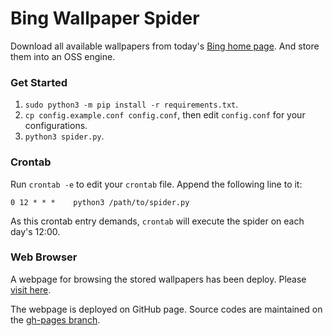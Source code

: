 # Bing Wallpaper Spider

Download all available wallpapers from today's [Bing home page](https://cn.bing.com/?ensearch=1&FORM=BEHPTB). And store them into an OSS engine.

### Get Started

1. `sudo python3 -m pip install -r requirements.txt`.
2. `cp config.example.conf config.conf`, then edit `config.conf` for your configurations.
3. `python3 spider.py`.

### Crontab

Run `crontab -e` to edit your `crontab` file. Append the following line to it:
```
0 12 * * *    python3 /path/to/spider.py
```

As this crontab entry demands, `crontab` will execute the spider on each day's 12:00.

### Web Browser

A webpage for browsing the stored wallpapers has been deploy. Please [visit here](http://www.cosmozhang.com/bing-wallpaper/).

The webpage is deployed on GitHub page. Source codes are maintained on the [gh-pages branch](https://github.com/cosmozhang1995/bing-wallpaper/tree/gh-pages).
